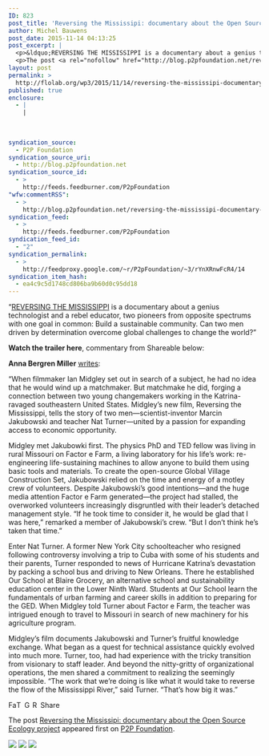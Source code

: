 ```yaml
---
ID: 823
post_title: 'Reversing the Mississipi: documentary about the Open Source Ecology project'
author: Michel Bauwens
post_date: 2015-11-14 04:13:25
post_excerpt: |
  <p>&ldquo;REVERSING THE MISSISSIPPI is a documentary about a genius technologist and a rebel educator, two pioneers from opposite spectrums with one goal in common: Build a sustainable community. Can two men driven by determination overcome global challenges to change the world?&rdquo; Watch the trailer here, commentary from Shareable below: Anna Bergren Miller writes: &ldquo;When filmmaker [&hellip;]</p>
  <p>The post <a rel="nofollow" href="http://blog.p2pfoundation.net/reversing-the-mississipi-documentary-about-the-open-source-ecology-project/2015/11/14">Reversing the Mississipi: documentary about the Open Source Ecology project</a> appeared first on <a rel="nofollow" href="http://blog.p2pfoundation.net/">P2P Foundation</a>.</p>
layout: post
permalink: >
  http://flolab.org/wp3/2015/11/14/reversing-the-mississipi-documentary-about-the-open-source-ecology-project/
published: true
enclosure:
  - |
    |
        
        
        
syndication_source:
  - P2P Foundation
syndication_source_uri:
  - http://blog.p2pfoundation.net
syndication_source_id:
  - >
    http://feeds.feedburner.com/P2pFoundation
"wfw:commentRSS":
  - >
    http://blog.p2pfoundation.net/reversing-the-mississipi-documentary-about-the-open-source-ecology-project/2015/11/14/feed
syndication_feed:
  - >
    http://feeds.feedburner.com/P2pFoundation
syndication_feed_id:
  - "2"
syndication_permalink:
  - >
    http://feedproxy.google.com/~r/P2pFoundation/~3/rYnXRnwFcR4/14
syndication_item_hash:
  - ea4c9c5d1748cd806ba9b60d0c95dd18
---
```

“[REVERSING THE MISSISSIPPI][1] is a documentary about a genius technologist and a rebel educator, two pioneers from opposite spectrums with one goal in common: Build a sustainable community. Can two men driven by determination overcome global challenges to change the world?”

**Watch the trailer here**, commentary from Shareable below:



**Anna Bergren Miller** [writes][2]:

“When filmmaker Ian Midgley set out in search of a subject, he had no idea that he would wind up a matchmaker. But matchmake he did, forging a connection between two young changemakers working in the Katrina-ravaged southeastern United States. Midgley’s new film, Reversing the Mississippi, tells the story of two men—scientist-inventor Marcin Jakubowski and teacher Nat Turner—united by a passion for expanding access to economic opportunity.

Midgley met Jakubowki first. The physics PhD and TED fellow was living in rural Missouri on Factor e Farm, a living laboratory for his life’s work: re-engineering life-sustaining machines to allow anyone to build them using basic tools and materials. To create the open-source Global Village Construction Set, Jakubowski relied on the time and energy of a motley crew of volunteers. Despite Jakubowski’s good intentions—and the huge media attention Factor e Farm generated—the project had stalled, the overworked volunteers increasingly disgruntled with their leader’s detached management style. “If he took time to consider it, he would be glad that I was here,” remarked a member of Jakubowski’s crew. “But I don’t think he’s taken that time.”

Enter Nat Turner. A former New York City schoolteacher who resigned following controversy involving a trip to Cuba with some of his students and their parents, Turner responded to news of Hurricane Katrina’s devastation by packing a school bus and driving to New Orleans. There he established Our School at Blaire Grocery, an alternative school and sustainability education center in the Lower Ninth Ward. Students at Our School learn the fundamentals of urban farming and career skills in addition to preparing for the GED. When Midgley told Turner about Factor e Farm, the teacher was intrigued enough to travel to Missouri in search of new machinery for his agriculture program.

Midgley’s film documents Jakubowski and Turner’s fruitful knowledge exchange. What began as a quest for technical assistance quickly evolved into much more. Turner, too, had had experience with the tricky transition from visionary to staff leader. And beyond the nitty-gritty of organizational operations, the men shared a commitment to realizing the seemingly impossible. “The work that we’re doing is like what it would take to reverse the flow of the Mississippi River,” said Turner. “That’s how big it was.”

<a class="a2a_button_facebook" href="http://www.addtoany.com/add_to/facebook?linkurl=http%3A%2F%2Fblog.p2pfoundation.net%2Freversing-the-mississipi-documentary-about-the-open-source-ecology-project%2F2015%2F11%2F14&linkname=Reversing%20the%20Mississipi%3A%20documentary%20about%20the%20Open%20Source%20Ecology%20project" title="Facebook" rel="nofollow"><img src="http://blog.p2pfoundation.net/wp-content/plugins/add-to-any/icons/facebook.png" width="16" height="16" alt="Facebook" /></a><a class="a2a_button_twitter" href="http://www.addtoany.com/add_to/twitter?linkurl=http%3A%2F%2Fblog.p2pfoundation.net%2Freversing-the-mississipi-documentary-about-the-open-source-ecology-project%2F2015%2F11%2F14&linkname=Reversing%20the%20Mississipi%3A%20documentary%20about%20the%20Open%20Source%20Ecology%20project" title="Twitter" rel="nofollow"><img src="http://blog.p2pfoundation.net/wp-content/plugins/add-to-any/icons/twitter.png" width="16" height="16" alt="Twitter" /></a><a class="a2a_button_google_plus" href="http://www.addtoany.com/add_to/google_plus?linkurl=http%3A%2F%2Fblog.p2pfoundation.net%2Freversing-the-mississipi-documentary-about-the-open-source-ecology-project%2F2015%2F11%2F14&linkname=Reversing%20the%20Mississipi%3A%20documentary%20about%20the%20Open%20Source%20Ecology%20project" title="Google+" rel="nofollow"><img src="http://blog.p2pfoundation.net/wp-content/plugins/add-to-any/icons/google_plus.png" width="16" height="16" alt="Google+" /></a><a class="a2a_button_reddit" href="http://www.addtoany.com/add_to/reddit?linkurl=http%3A%2F%2Fblog.p2pfoundation.net%2Freversing-the-mississipi-documentary-about-the-open-source-ecology-project%2F2015%2F11%2F14&linkname=Reversing%20the%20Mississipi%3A%20documentary%20about%20the%20Open%20Source%20Ecology%20project" title="Reddit" rel="nofollow"><img src="http://blog.p2pfoundation.net/wp-content/plugins/add-to-any/icons/reddit.png" width="16" height="16" alt="Reddit" /></a><a class="a2a_dd a2a_target addtoany_share_save" href="https://www.addtoany.com/share#url=http%3A%2F%2Fblog.p2pfoundation.net%2Freversing-the-mississipi-documentary-about-the-open-source-ecology-project%2F2015%2F11%2F14&title=Reversing%20the%20Mississipi%3A%20documentary%20about%20the%20Open%20Source%20Ecology%20project" id="wpa2a_2"><img src="http://blog.p2pfoundation.net/wp-content/plugins/add-to-any/share_save_120_16.png" width="120" height="16" alt="Share" /></a>

The post <a rel="nofollow" href="http://blog.p2pfoundation.net/reversing-the-mississipi-documentary-about-the-open-source-ecology-project/2015/11/14">Reversing the Mississipi: documentary about the Open Source Ecology project</a> appeared first on <a rel="nofollow" href="http://blog.p2pfoundation.net/">P2P Foundation</a>.

<div class="feedflare">
  <a href="http://feeds.feedburner.com/~ff/P2pFoundation?a=rYnXRnwFcR4:j7OP_0b-PtM:7Q72WNTAKBA"><img src="http://feeds.feedburner.com/~ff/P2pFoundation?d=7Q72WNTAKBA" border="0" /></img></a> <a href="http://feeds.feedburner.com/~ff/P2pFoundation?a=rYnXRnwFcR4:j7OP_0b-PtM:D7DqB2pKExk"><img src="http://feeds.feedburner.com/~ff/P2pFoundation?i=rYnXRnwFcR4:j7OP_0b-PtM:D7DqB2pKExk" border="0" /></img></a> <a href="http://feeds.feedburner.com/~ff/P2pFoundation?a=rYnXRnwFcR4:j7OP_0b-PtM:2mJPEYqXBVI"><img src="http://feeds.feedburner.com/~ff/P2pFoundation?d=2mJPEYqXBVI" border="0" /></img></a>
</div>

<img src="http://feeds.feedburner.com/~r/P2pFoundation/~4/rYnXRnwFcR4" height="1" width="1" alt="" />

 [1]: http://reversingthemississippi.com/
 [2]: http://www.shareable.net/blog/reversing-the-mississippi-a-tale-of-two-changemakers
